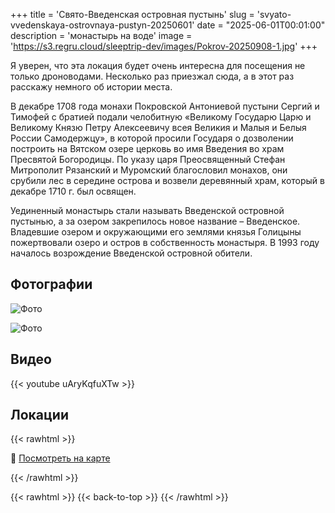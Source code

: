 +++
title = 'Свято-Введенская островная пустынь'
slug = 'svyato-vvedenskaya-ostrovnaya-pustyn-20250601'
date = "2025-06-01T00:01:00"
description = 'монастырь на воде'
image = 'https://s3.regru.cloud/sleeptrip-dev/images/Pokrov-20250908-1.jpg'
+++

Я уверен, что эта локация будет очень интересна для посещения не только дроноводами. Несколько раз приезжал сюда, а в этот раз расскажу немного об истории места. 

В декабре 1708 года монахи Покровской Антониевой пустыни Сергий и Тимофей с братией подали челобитную «Великому Государю Царю и Великому Князю Петру Алексеевичу всея Великия и Малыя и Белыя России Самодержцу», в которой просили Государя о дозволении построить на Вятском озере церковь во имя Введения во храм Пресвятой Богородицы. По указу царя Преосвященный Стефан Митрополит Рязанский и Муромский благословил монахов, они срубили лес в середине острова и возвели деревянный храм, который в декабре 1710 г. был освящен. 

Уединенный монастырь стали называть Введенской островной пустынью, а за озером закрепилось новое название – Введенское. Владевшие озером и окружающими его землями князья Голицыны пожертвовали озеро и остров в собственность монастыря. 
В 1993 году началось возрождение Введенской островной обители.

## Фотографии

![Фото](https://s3.regru.cloud/sleeptrip-dev/images/Pokrov-20250908-2.jpg)

![Фото](https://s3.regru.cloud/sleeptrip-dev/images/Pokrov-20250908-3.jpg)



## Видео

{{< youtube uAryKqfuXTw >}}



## Локации

{{< rawhtml >}}
<p>📍 <a href="https://yandex.ru/maps/?ll=39.120189,55.925673&z=15&pt=39.120189,55.925673,pm2rdm" target="_blank">Посмотреть на карте</a></p>
{{< /rawhtml >}}


{{< rawhtml >}}
{{< back-to-top >}}
{{< /rawhtml >}}
